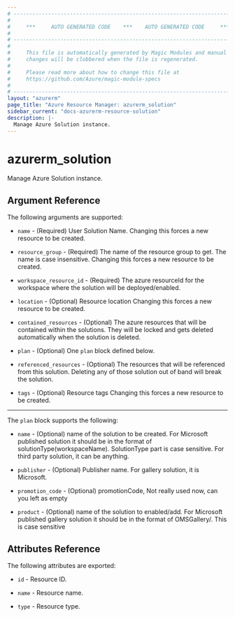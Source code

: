 ```yaml
---
# ----------------------------------------------------------------------------
#
#     ***     AUTO GENERATED CODE    ***    AUTO GENERATED CODE     ***
#
# ----------------------------------------------------------------------------
#
#     This file is automatically generated by Magic Modules and manual
#     changes will be clobbered when the file is regenerated.
#
#     Please read more about how to change this file at
#     https://github.com/Azure/magic-module-specs
#
# ----------------------------------------------------------------------------
layout: "azurerm"
page_title: "Azure Resource Manager: azurerm_solution"
sidebar_current: "docs-azurerm-resource-solution"
description: |-
  Manage Azure Solution instance.
---
```


# azurerm_solution

Manage Azure Solution instance.


## Argument Reference

The following arguments are supported:

* `name` - (Required) User Solution Name. Changing this forces a new resource to be created.

* `resource_group` - (Required) The name of the resource group to get. The name is case insensitive. Changing this forces a new resource to be created.

* `workspace_resource_id` - (Required) The azure resourceId for the workspace where the solution will be deployed/enabled.

* `location` - (Optional) Resource location Changing this forces a new resource to be created.

* `contained_resources` - (Optional) The azure resources that will be contained within the solutions. They will be locked and gets deleted automatically when the solution is deleted.

* `plan` - (Optional) One `plan` block defined below.

* `referenced_resources` - (Optional) The resources that will be referenced from this solution. Deleting any of those solution out of band will break the solution.

* `tags` - (Optional) Resource tags Changing this forces a new resource to be created.

---

The `plan` block supports the following:

* `name` - (Optional) name of the solution to be created. For Microsoft published solution it should be in the format of solutionType(workspaceName). SolutionType part is case sensitive. For third party solution, it can be anything.

* `publisher` - (Optional) Publisher name. For gallery solution, it is Microsoft.

* `promotion_code` - (Optional) promotionCode, Not really used now, can you left as empty

* `product` - (Optional) name of the solution to enabled/add. For Microsoft published gallery solution it should be in the format of OMSGallery/<solutionType>. This is case sensitive

## Attributes Reference

The following attributes are exported:

* `id` - Resource ID.

* `name` - Resource name.

* `type` - Resource type.
